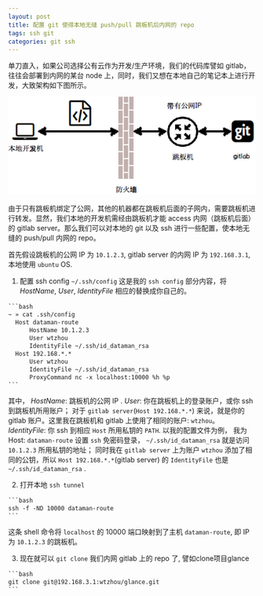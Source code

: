 ```yaml
---
layout: post
title: 配置 git 使得本地无缝 push/pull 跳板机后内网的 repo 
tags: ssh git
categories: git ssh
---
```


  单刀直入，如果公司选择公有云作为开发/生产环境，我们的代码库譬如 gitlab， 往往会部署到内网的某台 node 上，同时，我们又想在本地自己的笔记本上进行开发，大致架构如下图所示。

  <img src="/assets/git-push-intranet.png" style="width: 550px; height: 200px;" alt="开发环境架构"/>

  由于只有跳板机绑定了公网，其他的机器都在跳板机后面的子网内，需要跳板机进行转发。显然，我们本地的开发机需经由跳板机才能 access 内网（跳板机后面）的 gitlab server。那么我们可以对本地的 git 以及 ssh 进行一些配置，使本地无缝的 push/pull 内网的 repo。
  
  首先假设跳板机的公网 IP 为 `10.1.2.3`, gitlab server 的内网 IP 为 `192.168.3.1`, 本地使用 `ubuntu` OS.
  
  1. 配置 ssh config `~/.ssh/config`
      这是我的 `ssh config` 部分内容，将 *HostName*, *User*, *IdentityFile* 相应的替换成你自己的。

    ```bash
    ~ » cat .ssh/config
      Host dataman-route
          HostName 10.1.2.3
          User wtzhou
          IdentityFile ~/.ssh/id_dataman_rsa
      Host 192.168.*.*
          User wtzhou
          IdentityFile ~/.ssh/id_dataman_rsa
          ProxyCommand nc -x localhost:10000 %h %p
    ```
  其中， 
    *HostName*: 跳板机的公网 IP .
    *User*: 你在跳板机上的登录账户，或你 ssh 到跳板机所用账户； 对于 `gitlab server`(`Host 192.168.*.*`) 来说，就是你的 gitlab 账户。这里我在跳板机和 gitlab 上使用了相同的账户: `wtzhou`。
    *IdentityFile*: 你 ssh 到相应 `Host` 所用私钥的 `PATH`. 以我的配置文件为例， 我为 Host: `dataman-route` 设置 `ssh` 免密码登录， `~/.ssh/id_dataman_rsa` 就是访问 `10.1.2.3` 所用私钥的地址； 同时我在 `gitlab server` 上为账户 `wtzhou` 添加了相同的公钥，所以 `Host 192.168.*.*`(gitlab server) 的 `IdentityFile` 也是 `~/.ssh/id_dataman_rsa` .

  2. 打开本地 `ssh tunnel`

    ```bash
    ssh -f -ND 10000 dataman-route
    ```
  这条 shell 命令将 `localhost` 的 10000 端口映射到了主机 `dataman-route`, 即 IP 为 `10.1.2.3` 的跳板机。

  3. 现在就可以 `git clone` 我们内网 gitlab 上的 repo 了, 譬如clone项目glance

    ```bash
    git clone git@192.168.3.1:wtzhou/glance.git
    ```
    
